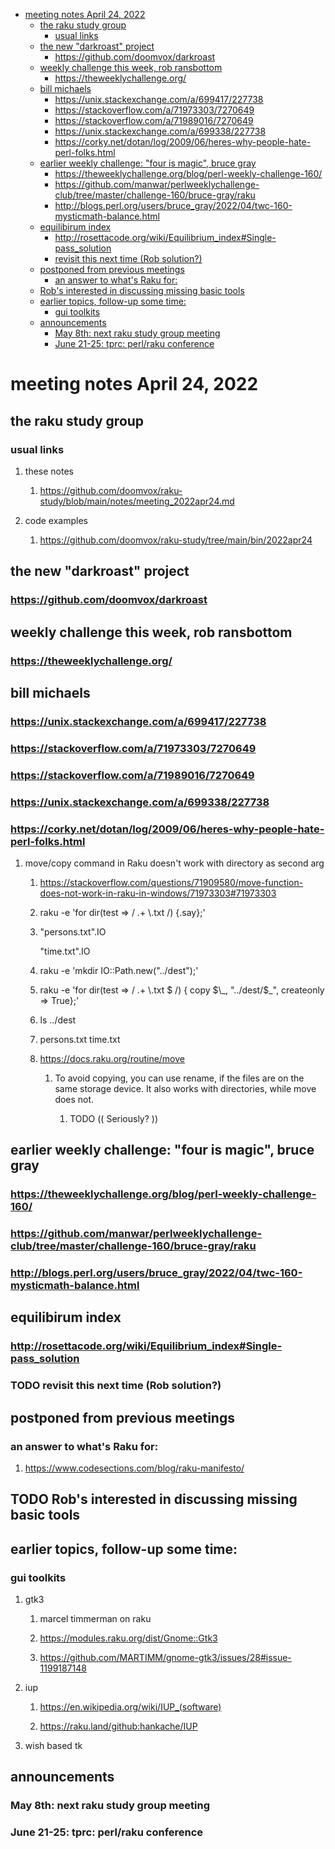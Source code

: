 - [meeting notes April 24, 2022](#org4f669ac)
  - [the raku study group](#org2823b3f)
    - [usual links](#org5c74008)
  - [the new "darkroast" project](#org600a312)
    - [<https://github.com/doomvox/darkroast>](#org59e0251)
  - [weekly challenge this week, rob ransbottom](#org8503855)
    - [<https://theweeklychallenge.org/>](#org671cbd7)
  - [bill michaels](#org22758d5)
    - [<https://unix.stackexchange.com/a/699417/227738>](#org796bb68)
    - [<https://stackoverflow.com/a/71973303/7270649>](#org4bce619)
    - [<https://stackoverflow.com/a/71989016/7270649>](#org2127d10)
    - [<https://unix.stackexchange.com/a/699338/227738>](#org28d6ea8)
    - [<https://corky.net/dotan/log/2009/06/heres-why-people-hate-perl-folks.html>](#orgdeede56)
  - [earlier weekly challenge: "four is magic", bruce gray](#orge0b88ff)
    - [<https://theweeklychallenge.org/blog/perl-weekly-challenge-160/>](#org9f7b6bf)
    - [<https://github.com/manwar/perlweeklychallenge-club/tree/master/challenge-160/bruce-gray/raku>](#org63b82a6)
    - [<http://blogs.perl.org/users/bruce_gray/2022/04/twc-160-mysticmath-balance.html>](#org3bafd50)
  - [equilibirum index](#org50765c8)
    - [<http://rosettacode.org/wiki/Equilibrium_index#Single-pass_solution>](#orgdbc68ee)
    - [revisit this next time (Rob solution?)](#orgfadc683)
  - [postponed from previous meetings](#org8a055e1)
    - [an answer to what's Raku for:](#org6bd167d)
  - [Rob's interested in discussing missing basic tools](#org2e41c20)
  - [earlier topics, follow-up some time:](#org81fd3b9)
    - [gui toolkits](#org1fa074b)
  - [announcements](#org559415e)
    - [May 8th: next raku study group meeting](#orgbad3850)
    - [June 21-25: tprc: perl/raku conference](#orgc46b05a)


<a id="org4f669ac"></a>

# meeting notes April 24, 2022


<a id="org2823b3f"></a>

## the raku study group


<a id="org5c74008"></a>

### usual links

1.  these notes

    1.  <https://github.com/doomvox/raku-study/blob/main/notes/meeting_2022apr24.md>

2.  code examples

    1.  <https://github.com/doomvox/raku-study/tree/main/bin/2022apr24>


<a id="org600a312"></a>

## the new "darkroast" project


<a id="org59e0251"></a>

### <https://github.com/doomvox/darkroast>


<a id="org8503855"></a>

## weekly challenge this week, rob ransbottom


<a id="org671cbd7"></a>

### <https://theweeklychallenge.org/>


<a id="org22758d5"></a>

## bill michaels


<a id="org796bb68"></a>

### <https://unix.stackexchange.com/a/699417/227738>


<a id="org4bce619"></a>

### <https://stackoverflow.com/a/71973303/7270649>


<a id="org2127d10"></a>

### <https://stackoverflow.com/a/71989016/7270649>


<a id="org28d6ea8"></a>

### <https://unix.stackexchange.com/a/699338/227738>


<a id="orgdeede56"></a>

### <https://corky.net/dotan/log/2009/06/heres-why-people-hate-perl-folks.html>

1.  move/copy command in Raku doesn't work with directory as second arg

    1.  <https://stackoverflow.com/questions/71909580/move-function-does-not-work-in-raku-in-windows/71973303#71973303>
    
    2.  raku -e 'for dir(test => / .+ \\.txt /) {.say};'
    
    3.  "persons.txt".IO
    
        "time.txt".IO
    
    4.  raku -e 'mkdir IO::Path.new("../dest");'
    
    5.  raku -e 'for dir(test => / .+ \\.txt $ /) { copy $\_, "../dest/$\_", createonly => True};'
    
    6.  ls ../dest
    
    7.  persons.txt time.txt
    
    8.  <https://docs.raku.org/routine/move>
    
        1.  To avoid copying, you can use rename, if the files are on the same storage device. It also works with directories, while move does not.
        
            1.  TODO (( Seriously? ))


<a id="orge0b88ff"></a>

## earlier weekly challenge: "four is magic", bruce gray


<a id="org9f7b6bf"></a>

### <https://theweeklychallenge.org/blog/perl-weekly-challenge-160/>


<a id="org63b82a6"></a>

### <https://github.com/manwar/perlweeklychallenge-club/tree/master/challenge-160/bruce-gray/raku>


<a id="org3bafd50"></a>

### <http://blogs.perl.org/users/bruce_gray/2022/04/twc-160-mysticmath-balance.html>


<a id="org50765c8"></a>

## equilibirum index


<a id="orgdbc68ee"></a>

### <http://rosettacode.org/wiki/Equilibrium_index#Single-pass_solution>


<a id="orgfadc683"></a>

### TODO revisit this next time (Rob solution?)


<a id="org8a055e1"></a>

## postponed from previous meetings


<a id="org6bd167d"></a>

### an answer to what's Raku for:

1.  <https://www.codesections.com/blog/raku-manifesto/>


<a id="org2e41c20"></a>

## TODO Rob's interested in discussing missing basic tools


<a id="org81fd3b9"></a>

## earlier topics, follow-up some time:


<a id="org1fa074b"></a>

### gui toolkits

1.  gtk3

    1.  marcel timmerman on raku
    
    2.  <https://modules.raku.org/dist/Gnome::Gtk3>
    
    3.  <https://github.com/MARTIMM/gnome-gtk3/issues/28#issue-1199187148>

2.  iup

    1.  <https://en.wikipedia.org/wiki/IUP_(software)>
    
    2.  <https://raku.land/github:hankache/IUP>

3.  wish based tk


<a id="org559415e"></a>

## announcements


<a id="orgbad3850"></a>

### May 8th: next raku study group meeting


<a id="orgc46b05a"></a>

### June 21-25: tprc: perl/raku conference
